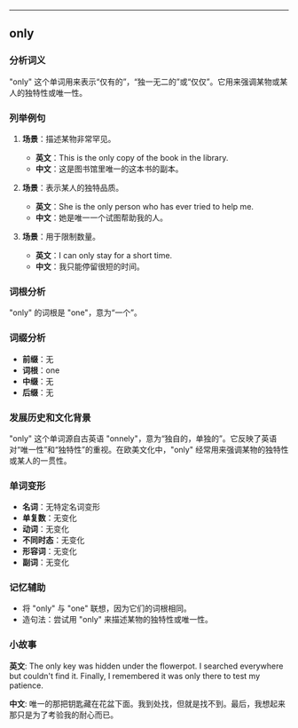 
---------------
## only
### 分析词义
"only" 这个单词用来表示“仅有的”，“独一无二的”或“仅仅”。它用来强调某物或某人的独特性或唯一性。

### 列举例句
1. **场景**：描述某物非常罕见。
   - **英文**：This is the only copy of the book in the library.
   - **中文**：这是图书馆里唯一的这本书的副本。

2. **场景**：表示某人的独特品质。
   - **英文**：She is the only person who has ever tried to help me.
   - **中文**：她是唯一一个试图帮助我的人。

3. **场景**：用于限制数量。
   - **英文**：I can only stay for a short time.
   - **中文**：我只能停留很短的时间。

### 词根分析
"only" 的词根是 "one"，意为“一个”。

### 词缀分析
- **前缀**：无
- **词根**：one
- **中缀**：无
- **后缀**：无

### 发展历史和文化背景
"only" 这个单词源自古英语 "onnely"，意为“独自的，单独的”。它反映了英语对“唯一性”和“独特性”的重视。在欧美文化中，"only" 经常用来强调某物的独特性或某人的一贯性。

### 单词变形
- **名词**：无特定名词变形
- **单复数**：无变化
- **动词**：无变化
- **不同时态**：无变化
- **形容词**：无变化
- **副词**：无变化

### 记忆辅助
- 将 "only" 与 "one" 联想，因为它们的词根相同。
- 造句法：尝试用 "only" 来描述某物的独特性或唯一性。

### 小故事
**英文**:
The only key was hidden under the flowerpot. I searched everywhere but couldn't find it. Finally, I remembered it was only there to test my patience.

**中文**:
唯一的那把钥匙藏在花盆下面。我到处找，但就是找不到。最后，我想起来那只是为了考验我的耐心而已。

